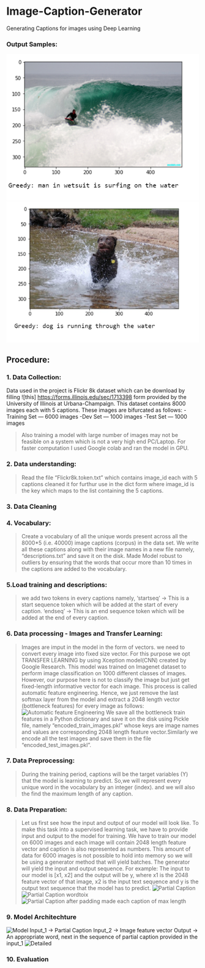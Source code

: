 # Image-Caption-Generator
Generating Captions for images using Deep Learning

### Output Samples:

![alt text](https://github.com/PriyaJ28/Image-Caption-Generator/blob/master/Untitled2.jpg?raw=true)
![alt text](https://github.com/PriyaJ28/Image-Caption-Generator/blob/master/Untitled3.jpg?raw=true)

## Procedure:
### 1. Data Collection:
Data used in the project is Flickr 8k dataset which can be download by filling ![this] https://forms.illinois.edu/sec/1713398 form provided by the University of Illinois at Urbana-Champaign.
This dataset contains 8000 images each with 5 captions.
These images are bifurcated as follows:
-Training Set — 6000 images
-Dev Set — 1000 images
-Test Set — 1000 images
>Also training a model with large number of images may not be feasible on a system which is not a very high end PC/Laptop. For faster computation I used Google colab and ran the model in GPU.
### 2. Data understanding:
>Read the file “Flickr8k.token.txt” which contains image_id each with 5 captions cleaned it for furthur use in the dict form where image_id is the key which maps to the list containing the 5 captions.
### 3. Data Cleaning
### 4. Vocabulary: 
>Create a vocabulary of all the unique words present across all the 8000*5 (i.e. 40000) image captions (corpus) in the data set.
We write all these captions along with their image names in a new file namely, “descriptions.txt” and save it on the disk.
Made Model robust to outliers by ensuring that the words that occur more than 10 times in the captions are added to the vocabulary.
### 5.Load training and descriptions:
>we add two tokens in every captions namely,
‘startseq’ -> This is a start sequence token which will be added at the start of every caption.
‘endseq’ -> This is an end sequence token which will be added at the end of every caption.
### 6. Data processing  - Images and Transfer Learning:
>Images are imput in the model in the form of vectors. we need to convert every image into fixed size vector. For this purpose we opt TRANSFER LEARNING by using Xception model(CNN) created by Google Research.
This model was trained on Imagenet dataset to perform image classification on 1000 different classes of images. However, our purpose here is not to classify the image but just get fixed-length informative vector for each image. This process is called automatic feature engineering.
Hence, we just remove the last softmax layer from the model and extract a 2048 length vector (bottleneck features) for every image as follows:
![Automatic feature Engineering](https://miro.medium.com/max/2000/1*9VoYufkvd-hBxK3p2NEWmw.png)
We save all the bottleneck train features in a Python dictionary and save it on the disk using Pickle file, namely “encoded_train_images.pkl” whose keys are image names and values are corresponding 2048 length feature vector.Similarly we encode all the test images and save them in the file “encoded_test_images.pkl”.
### 7. Data Preprocessing:
>During the training period, captions will be the target variables (Y) that the model is learning to predict. So,we will represent every unique word in the vocabulary by an integer (index). and we will also the find the maximum length of any caption.
### 8. Data Preparation:
>Let us first see how the input and output of our model will look like. To make this task into a supervised learning task, we have to provide input and output to the model for training. We have to train our model on 6000 images and each image will contain 2048 length feature vector and caption is also represented as numbers. This amount of data for 6000 images is not possible to hold into memory so we will be using a generator method that will yield batches.
>The generator will yield the input and output sequence.
For example:
The input to our model is [x1, x2] and the output will be y, where x1 is the 2048 feature vector of that image, x2 is the input text sequence and y is the output text sequence that the model has to predict.
![Partial Caption](https://miro.medium.com/max/1400/1*ME49hZnlJDtkA4cWtZjKNg.jpeg)
![Partial Caption wordtoix](https://miro.medium.com/max/1032/1*6G1eDpwq11eRY4rhD0yXPg.jpeg)
![Partial Caption after padding made each caption of max length](https://miro.medium.com/max/1032/1*gefPePe1I2-9pryw3axP1A.jpeg)
### 9. Model Architechture
![Model](https://miro.medium.com/max/2000/1*rfYN2EELhLvp2Van3Jo-Yw.jpeg)
Input_1 -> Partial Caption
Input_2 -> Image feature vector
Output -> An appropriate word, next in the sequence of partial caption provided in the input_1
![Detailed](https://miro.medium.com/max/2000/1*VGzSnYhyhpAAmGkSyOfeig.png)
### 10. Evaluation

